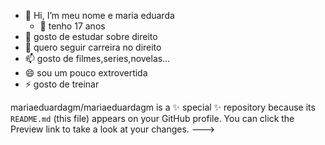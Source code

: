 - 👋 Hi, I’m meu nome e maria eduarda
  - 👀 tenho 17 anos 
- 🌱 gosto de estudar sobre  direito
- 💞️ quero seguir carreira no direito
- 📫 gosto de filmes,series,novelas...
- 😄 sou um pouco extrovertida
- ⚡ gosto de treinar


mariaeduardagm/mariaeduardagm is a ✨ special ✨ repository because its `README.md` (this file) appears on your GitHub profile.
You can click the Preview link to take a look at your changes.
--->
